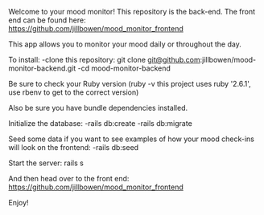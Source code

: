 Welcome to your mood monitor! This repository is the back-end. The front end can be found here: https://github.com/jillbowen/mood_monitor_frontend

This app allows you to monitor your mood daily or throughout the day.

To install: -clone this repository: git clone git@github.com:jillbowen/mood-monitor-backend.git -cd mood-monitor-backend

Be sure to check your Ruby version (ruby -v this project uses ruby '2.6.1', use rbenv to get to the correct version)

Also be sure you have bundle dependencies installed.

Initialize the database: -rails db:create -rails db:migrate

Seed some data if you want to see examples of how your mood check-ins will look on the frontend: -rails db:seed

Start the server: rails s

And then head over to the front end: https://github.com/jillbowen/mood_monitor_frontend

Enjoy! 